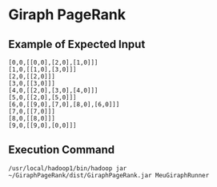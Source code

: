 # Giraph PageRank

## Example of Expected Input
```
[0,0,[[0,0],[2,0],[1,0]]]
[1,0,[[1,0],[3,0]]]
[2,0,[[2,0]]]
[3,0,[[3,0]]]
[4,0,[[2,0],[3,0],[4,0]]]
[5,0,[[2,0],[5,0]]]
[6,0,[[9,0],[7,0],[8,0],[6,0]]]
[7,0,[[7,0]]]
[8,0,[[8,0]]]
[9,0,[[9,0],[0,0]]]
```

## Execution Command
`/usr/local/hadoop1/bin/hadoop jar ~/GiraphPageRank/dist/GiraphPageRank.jar MeuGiraphRunner`
